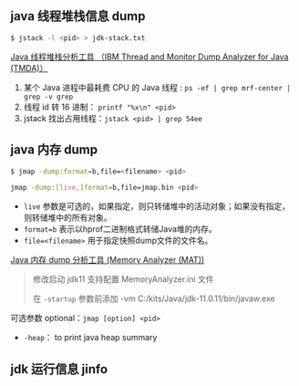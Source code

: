 ## java 线程堆栈信息 dump

```bash
$ jstack -l <pid> > jdk-stack.txt
```

[Java 线程堆栈分析工具 （IBM Thread and Monitor Dump Analyzer for Java (TMDA)）](https://www.ibm.com/support/pages/ibm-thread-and-monitor-dump-analyzer-java-tmda)

1. 某个 Java 进程中最耗费 CPU 的 Java 线程 : `ps -ef | grep mrf-center | grep -v grep`
2. 线程 id 转 16 进制： `printf "%x\n" <pid>`
3. jstack 找出占用线程：`jstack <pid> | grep 54ee`

## java 内存 dump

```bash
$ jmap -dump:format=b,file=<filename> <pid>

jmap -dump:[live,]format=b,file=jmap.bin <pid>
```

- `live` 参数是可选的，如果指定，则只转储堆中的活动对象；如果没有指定，则转储堆中的所有对象。
- `format=b` 表示以hprof二进制格式转储Java堆的内存。
- `file=<filename>` 用于指定快照dump文件的文件名。

[Java 内存 dump 分析工具 (Memory Analyzer (MAT))](https://www.eclipse.org/mat/)

> 修改启动 jdk11 支持配置 MemoryAnalyzer.ini 文件
>
> 在 `-startup` 参数前添加
> -vm
> C:/kits/Java/jdk-11.0.11/bin/javaw.exe

可选参数 optional：`jmap [option] <pid>`

- `-heap`： to print java heap summary

## jdk 运行信息 jinfo
